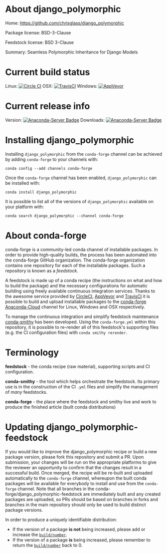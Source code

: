 About django_polymorphic
========================

Home: https://github.com/chrisglass/django_polymorphic

Package license: BSD-3-Clause

Feedstock license: BSD 3-Clause

Summary: Seamless Polymorphic Inheritance for Django Models



Current build status
====================

Linux: [![Circle CI](https://circleci.com/gh/conda-forge/django_polymorphic-feedstock.svg?style=shield)](https://circleci.com/gh/conda-forge/django_polymorphic-feedstock)
OSX: [![TravisCI](https://travis-ci.org/conda-forge/django_polymorphic-feedstock.svg?branch=master)](https://travis-ci.org/conda-forge/django_polymorphic-feedstock)
Windows: [![AppVeyor](https://ci.appveyor.com/api/projects/status/github/conda-forge/django_polymorphic-feedstock?svg=True)](https://ci.appveyor.com/project/conda-forge/django-polymorphic-feedstock/branch/master)

Current release info
====================
Version: [![Anaconda-Server Badge](https://anaconda.org/conda-forge/django_polymorphic/badges/version.svg)](https://anaconda.org/conda-forge/django_polymorphic)
Downloads: [![Anaconda-Server Badge](https://anaconda.org/conda-forge/django_polymorphic/badges/downloads.svg)](https://anaconda.org/conda-forge/django_polymorphic)

Installing django_polymorphic
=============================

Installing `django_polymorphic` from the `conda-forge` channel can be achieved by adding `conda-forge` to your channels with:

```
conda config --add channels conda-forge
```

Once the `conda-forge` channel has been enabled, `django_polymorphic` can be installed with:

```
conda install django_polymorphic
```

It is possible to list all of the versions of `django_polymorphic` available on your platform with:

```
conda search django_polymorphic --channel conda-forge
```


About conda-forge
=================

conda-forge is a community-led conda channel of installable packages.
In order to provide high-quality builds, the process has been automated into the
conda-forge GitHub organization. The conda-forge organization contains one repository
for each of the installable packages. Such a repository is known as a *feedstock*.

A feedstock is made up of a conda recipe (the instructions on what and how to build
the package) and the necessary configurations for automatic building using freely
available continuous integration services. Thanks to the awesome service provided by
[CircleCI](https://circleci.com/), [AppVeyor](http://www.appveyor.com/)
and [TravisCI](https://travis-ci.org/) it is possible to build and upload installable
packages to the [conda-forge](https://anaconda.org/conda-forge)
[Anaconda-Cloud](http://docs.anaconda.org/) channel for Linux, Windows and OSX respectively.

To manage the continuous integration and simplify feedstock maintenance
[conda-smithy](http://github.com/conda-forge/conda-smithy) has been developed.
Using the ``conda-forge.yml`` within this repository, it is possible to re-render all of
this feedstock's supporting files (e.g. the CI configuration files) with ``conda smithy rerender``.


Terminology
===========

**feedstock** - the conda recipe (raw material), supporting scripts and CI configuration.

**conda-smithy** - the tool which helps orchestrate the feedstock.
                   Its primary use is in the construction of the CI ``.yml`` files
                   and simplify the management of *many* feedstocks.

**conda-forge** - the place where the feedstock and smithy live and work to
                  produce the finished article (built conda distributions)


Updating django_polymorphic-feedstock
=====================================

If you would like to improve the django_polymorphic recipe or build a new
package version, please fork this repository and submit a PR. Upon submission,
your changes will be run on the appropriate platforms to give the reviewer an
opportunity to confirm that the changes result in a successful build. Once
merged, the recipe will be re-built and uploaded automatically to the
`conda-forge` channel, whereupon the built conda packages will be available for
everybody to install and use from the `conda-forge` channel.
Note that all branches in the conda-forge/django_polymorphic-feedstock are
immediately built and any created packages are uploaded, so PRs should be based
on branches in forks and branches in the main repository should only be used to
build distinct package versions.

In order to produce a uniquely identifiable distribution:
 * If the version of a package **is not** being increased, please add or increase
   the [``build/number``](http://conda.pydata.org/docs/building/meta-yaml.html#build-number-and-string).
 * If the version of a package **is** being increased, please remember to return
   the [``build/number``](http://conda.pydata.org/docs/building/meta-yaml.html#build-number-and-string)
   back to 0.
